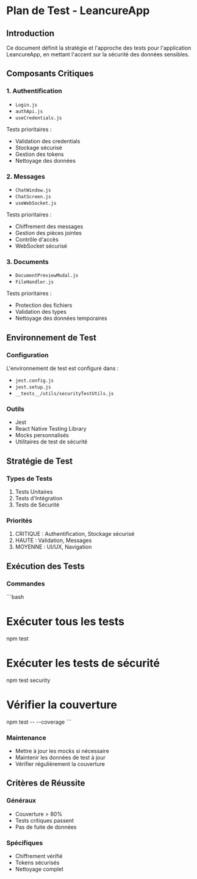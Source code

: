 # Plan de Test - LeancureApp

## Introduction

Ce document définit la stratégie et l'approche des tests pour l'application LeancureApp, en mettant l'accent sur la sécurité des données sensibles.

## Composants Critiques

### 1. Authentification
- `Login.js`
- `authApi.js`
- `useCredentials.js`

Tests prioritaires :
- Validation des credentials
- Stockage sécurisé
- Gestion des tokens
- Nettoyage des données

### 2. Messages
- `ChatWindow.js`
- `ChatScreen.js`
- `useWebSocket.js`

Tests prioritaires :
- Chiffrement des messages
- Gestion des pièces jointes
- Contrôle d'accès
- WebSocket sécurisé

### 3. Documents
- `DocumentPreviewModal.js`
- `FileHandler.js`

Tests prioritaires :
- Protection des fichiers
- Validation des types
- Nettoyage des données temporaires

## Environnement de Test

### Configuration
L'environnement de test est configuré dans :
- `jest.config.js`
- `jest.setup.js`
- `__tests__/utils/securityTestUtils.js`

### Outils
- Jest
- React Native Testing Library
- Mocks personnalisés
- Utilitaires de test de sécurité

## Stratégie de Test

### Types de Tests
1. Tests Unitaires
2. Tests d'Intégration
3. Tests de Sécurité

### Priorités
1. CRITIQUE : Authentification, Stockage sécurisé
2. HAUTE : Validation, Messages
3. MOYENNE : UI/UX, Navigation

## Exécution des Tests

### Commandes
\`\`\`bash
# Exécuter tous les tests
npm test

# Exécuter les tests de sécurité
npm test security

# Vérifier la couverture
npm test -- --coverage
\`\`\`

### Maintenance
- Mettre à jour les mocks si nécessaire
- Maintenir les données de test à jour
- Vérifier régulièrement la couverture

## Critères de Réussite

### Généraux
- Couverture > 80%
- Tests critiques passent
- Pas de fuite de données

### Spécifiques
- Chiffrement vérifié
- Tokens sécurisés
- Nettoyage complet 